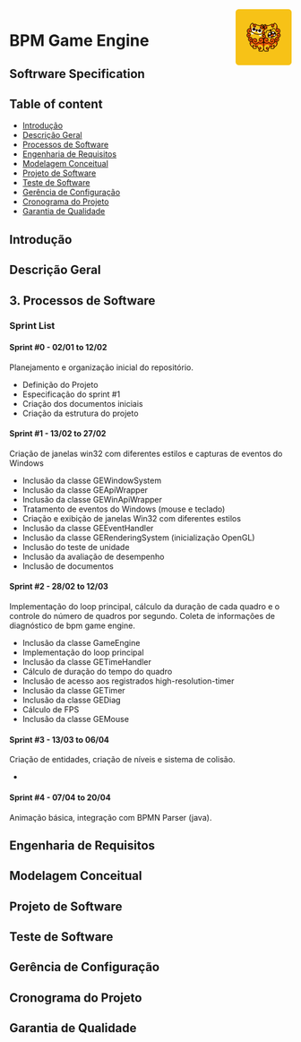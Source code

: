 <img src="img/logo.png" alt="BPM Game Engine Logo" align="right" width=100 />

# BPM Game Engine

## Softrware Specification

## Table of content

- [Introdução](#introduction)
- [Descrição Geral](#general-description)
- [Processos de Software](#software-process)
- [Engenharia de Requisitos](#requirements-engineering)
- [Modelagem Conceitual](#conceptual-model)
- [Projeto de Software](#software-project)
- [Teste de Software](#software-testing)
- [Gerência de Configuração](#configuration-management)
- [Cronograma do Projeto](#project-schedule)
- [Garantia de Qualidade](#quality-assurance)

## Introdução

## Descrição Geral

## 3. Processos de Software

### Sprint List

#### Sprint #0 - 02/01 to 12/02
Planejamento e organização inicial do repositório.

- Definição do Projeto
- Especificação do sprint #1
- Criação dos documentos iniciais
- Criação da estrutura do projeto

#### Sprint #1 - 13/02 to 27/02
Criação de janelas win32 com diferentes estilos e capturas de eventos do Windows

- Inclusão da classe GEWindowSystem
- Inclusão da classe GEApiWrapper
- Inclusão da classe GEWinApiWrapper
- Tratamento de eventos do Windows (mouse e teclado)
- Criação e exibição de janelas Win32 com diferentes estilos
- Inclusão da classe GEEventHandler
- Inclusão da classe GERenderingSystem (inicialização OpenGL)
- Inclusão do teste de unidade
- Inclusão da avaliação de desempenho
- Inclusão de documentos

#### Sprint #2 - 28/02 to 12/03
Implementação do loop principal, cálculo da duração de cada quadro e o controle do número de quadros por segundo. Coleta de informações de diagnóstico de bpm game engine.

- Inclusão da classe GameEngine
- Implementação do loop principal
- Inclusão da classe GETimeHandler
- Cálculo de duração do tempo do quadro
- Inclusão de acesso aos registrados high-resolution-timer
- Inclusão da classe GETimer
- Inclusão da classe GEDiag
- Cálculo de FPS
- Inclusão da classe GEMouse

#### Sprint #3 - 13/03 to 06/04
Criação de entidades, criação de níveis e sistema de colisão.

-

#### Sprint #4 - 07/04 to 20/04
Animação básica, integração com BPMN Parser (java).


## Engenharia de Requisitos

## Modelagem Conceitual

## Projeto de Software

## Teste de Software

## Gerência de Configuração

## Cronograma do Projeto

## Garantia de Qualidade
